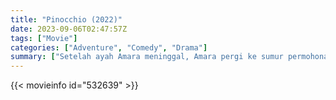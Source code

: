 ```yaml
---
title: "Pinocchio (2022)"
date: 2023-09-06T02:47:57Z
tags: ["Movie"]
categories: ["Adventure", "Comedy", "Drama"]
summary: ["Setelah ayah Amara meninggal, Amara pergi ke sumur permohonan dan berharap bisa berbicara dengan ayahnya untuk terakhir kalinya. Tapi semuanya tidak beres."]
---
```




<mux-player stream-type="on-demand"
src="https://kp3d-my.sharepoint.com/personal/ryoo_kp3d_onmicrosoft_com/_layouts/15/download.aspx?share=ESwBbKM-yvlEmfQKlI1Cs1wBBe-c9Ol6BdUxJn3N0SGlig" prefer-playback="mse" controls>

</mux-player>


{{< movieinfo id="532639" >}}

<script src="https://cdn.jsdelivr.net/npm/@mux/mux-player"></script>

 <script type="application/ld+json ">
{
"@context": "https://schema.org/",
"@type": "VideoObject",
"name": "Pinocchio",
"contentUrl": "https://stream.mux.com/q7cfiHb00O8pYGyKXNr00KUnTlkwdJLzmGZ5w02IzIut3o.m3u8",
"thumbnailUrl": "https://www.themoviedb.org/t/p/original/oVWP9bQbcpUioQxnUHzurA5qfti.jpg?width=314&fit_mode=preserve&time=25",
"uploadDate": "2023-09-06T02:47:57Z",
}

</script>

